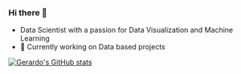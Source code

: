 
 
### Hi there 👋

- Data Scientist with a passion for Data Visualization and Machine Learning
- 🔭 Currently working on Data based projects<br/>


[![Gerardo's GitHub stats](https://github-readme-stats.vercel.app/api?username=Gerardo361&hide=contribs,prs&show_icons=true&theme=radical)](https://github.com/Gerardo361/github-readme-stats)

